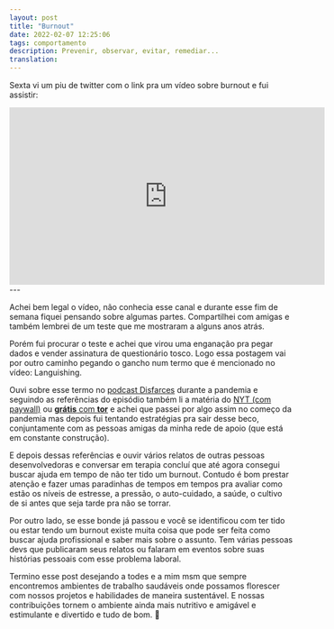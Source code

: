 ```yaml
---
layout: post
title: "Burnout"
date: 2022-02-07 12:25:06
tags: comportamento 
description: Prevenir, observar, evitar, remediar...
translation:
---
```


Sexta vi um piu de twitter com o link pra um vídeo sobre burnout e fui assistir:  

<iframe width="560" height="315" src="https://www.youtube.com/embed/5PNmhEpJfx0" title="YouTube video player" frameborder="0" allow="accelerometer; autoplay; clipboard-write; encrypted-media; gyroscope; picture-in-picture" allowfullscreen></iframe>    
---  

Achei bem legal o vídeo, não conhecia esse canal e durante esse fim de semana fiquei pensando sobre algumas partes. Compartilhei com amigas e também lembrei de um teste que me mostraram a alguns anos atrás.  

Porém fui procurar o teste e achei que virou uma enganação pra pegar dados e vender assinatura de questionário tosco. Logo essa postagem vai por outro caminho pegando o gancho num termo que é mencionado no vídeo: Languishing.  

Ouvi sobre esse termo no [podcast Disfarces](https://www.central3.com.br/disfarces-21-languishing/) durante a pandemia e seguindo as referências do episódio também li a matéria do [NYT (com paywall)](https://www.nytimes.com/2021/04/19/well/mind/covid-mental-health-languishing.html) ou [**grátis** com **tor**](https://www.nytimesn7cgmftshazwhfgzm37qxb44r64ytbb2dj3x62d2lljsciiyd.onion/2021/04/19/well/mind/covid-mental-health-languishing.html) e achei que passei por algo assim no começo da pandemia mas depois fui tentando estratégias pra sair desse beco, conjuntamente com as pessoas amigas da minha rede de apoio (que está em constante construção).  

E depois dessas referências e ouvir vários relatos de outras pessoas desenvolvedoras e conversar em terapia concluí que até agora consegui buscar ajuda em tempo de não ter tido um burnout. Contudo é bom prestar atenção e fazer umas paradinhas de tempos em tempos pra avaliar como estão os níveis de estresse, a pressão, o auto-cuidado, a saúde, o cultivo de si antes que seja tarde pra não se torrar.  

Por outro lado, se esse bonde já passou e você se identificou com ter tido ou estar tendo um burnout existe muita coisa que pode ser feita como buscar ajuda profissional e saber mais sobre o assunto. Tem várias pessoas devs que publicaram seus relatos ou falaram em eventos sobre suas histórias pessoais com esse problema laboral.  

Termino esse post desejando a todes e a mim msm que sempre encontremos ambientes de trabalho saudáveis onde possamos florescer com nossos projetos e habilidades de maneira sustentável. E nossas contribuições tornem o ambiente ainda mais nutritivo e amigável e estimulante e divertido e tudo de bom. 💜

